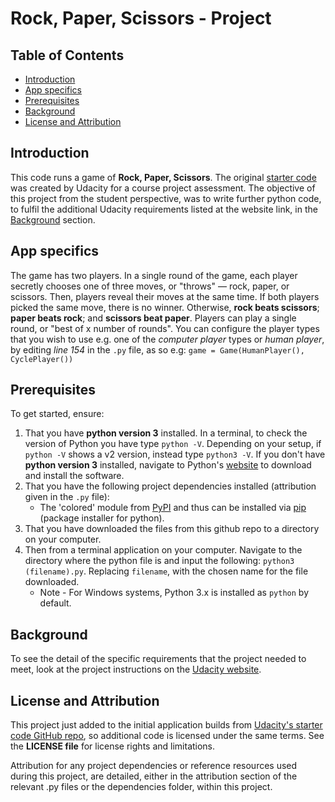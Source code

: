 # Rock, Paper, Scissors - Project

## Table of Contents

* [Introduction](#introduction)
* [App specifics](#app-specifics)
* [Prerequisites](#prerequisites)
* [Background](#background)
* [License and Attribution](#license-and-attribution)

## Introduction

This code runs a game of **Rock, Paper, Scissors**. The original [starter code](https://github.com/udacity/ipnd_rps_starter_code) was created by Udacity for a course project assessment.  The objective of this project from the student perspective, was to write further python code, to fulfil the additional Udacity requirements listed at the website link, in the [Background](#background) section.

## App specifics

The game has two players. In a single round of the game, each player secretly chooses one of three moves, or "throws" — rock, paper, or scissors. Then, players reveal their moves at the same time. If both players picked the same move, there is no winner. Otherwise, **rock beats scissors**; **paper beats rock**; and **scissors beat paper**.
Players can play a single round, or "best of x number of rounds".
You can configure the player types that you wish to use e.g. one of the _computer player_ types or _human player_, by editing _line 154_ in the `.py` file, as so e.g:
`game = Game(HumanPlayer(), CyclePlayer())`

## Prerequisites

To get started, ensure:
1. That you have **python version 3** installed. In a terminal, to check the version of Python you have type `python -V`.
Depending on your setup, if `python -V` shows a v2 version, instead type `python3 -V`.
If you don't have **python version 3** installed, navigate to Python's [website](https://www.python.org/) to download and install the software.
2. That you have the following project dependencies installed (attribution given in the `.py` file):
    * The 'colored' module from [PyPI](https://pypi.org/project/colored/#description)
    and thus can be installed via [pip](https://pypi.org/project/pip/) (package installer for python).
3. That you have downloaded the files from this github repo to a directory on your computer.
4. Then from a terminal application on your computer. Navigate to the directory where the python file is and input the following:
`python3 (filename).py`. Replacing `filename`, with the chosen name for the file downloaded.
    * Note -  For Windows systems, Python 3.x is installed as `python` by default.

## Background

To see the detail of the specific requirements that the project needed to meet, look at the project instructions on the [Udacity website](https://classroom.udacity.com/).

## License and Attribution

This project just added to the initial application builds from [Udacity's starter code GitHub repo](https://github.com/udacity/ipnd_rps_starter_code), so additional code is licensed under the same terms. See the **LICENSE file** for license rights and limitations.

Attribution for any project dependencies or reference resources used during this project, are detailed, either in the attribution section of the relevant .py files or the dependencies folder, within this project.
